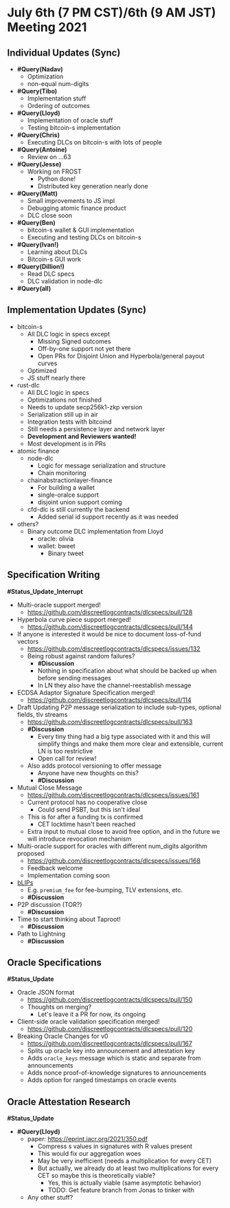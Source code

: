 # July 6th (7 PM CST)/6th (9 AM JST) Meeting 2021

## Individual Updates (Sync)

* **#Query(Nadav)**
  * Optimization
  * non-equal num-digits
* **#Query(Tibo)**
  * Implementation stuff
  * Ordering of outcomes
* **#Query(Lloyd)**
  * Implementation of oracle stuff
  * Testing bitcoin-s implementation
* **#Query(Chris)**
  * Executing DLCs on bitcoin-s with lots of people
* **#Query(Antoine)**
  * Review on ...63
* **#Query(Jesse)**
  * Working on FROST
    * Python done!
    * Distributed key generation nearly done
* **#Query(Matt)**
  * Small improvements to JS impl
  * Debugging atomic finance product
  * DLC close soon
* **#Query(Ben)**
  * bitcoin-s wallet & GUI implementation
  * Executing and testing DLCs on bitcoin-s
* **#Query(Ivan!)**
  * Learning about DLCs
  * Bitcoin-s GUI work
* **#Query(Dillion!)**
  * Read DLC specs
  * DLC validation in node-dlc
* **#Query(all)**

## Implementation Updates (Sync)

* bitcoin-s
  * All DLC logic in specs except
    * Missing Signed outcomes
    * Off-by-one support not yet there
    * Open PRs for Disjoint Union and Hyperbola/general payout curves
  * Optimized
  * JS stuff nearly there
* rust-dlc
  * All DLC logic in specs
  * Optimizations not finished
  * Needs to update secp256k1-zkp version
  * Serialization still up in air
  * Integration tests with bitcoind
  * Still needs a persistence layer and network layer
  * **Development and Reviewers wanted!**
  * Most development is in PRs
* atomic finance
  * node-dlc
    * Logic for message serialization and structure
    * Chain monitoring
  * chainabstractionlayer-finance
    * For building a wallet
    * single-oralce support
    * disjoint union support coming
  * cfd-dlc is still currently the backend
    * Added serial id support recently as it was needed
* others?
  * Binary outcome DLC implementation from Lloyd
    * oracle: olivia
    * wallet: bweet
      * Binary tweet

## Specification Writing

**#Status_Update_Interrupt**

* Multi-oracle support merged!
  * https://github.com/discreetlogcontracts/dlcspecs/pull/128
* Hyperbola curve piece support merged!
  * https://github.com/discreetlogcontracts/dlcspecs/pull/144
* If anyone is interested it would be nice to document loss-of-fund vectors
  * https://github.com/discreetlogcontracts/dlcspecs/issues/132
  * Being robust against random failures?
    * **#Discussion**
    * Nothing in specification about what should be backed up when before sending messages
    * In LN they also have the channel-reestablish message
* ECDSA Adaptor Signature Specification merged!
  * https://github.com/discreetlogcontracts/dlcspecs/pull/114
* Draft Updating P2P message serialization to include sub-types, optional fields, tlv streams
  * https://github.com/discreetlogcontracts/dlcspecs/pull/163
  * **#Discussion**
    * Every tiny thing had a big type associated with it and this will simplify things and make them more clear and extensible, current LN is too restrictive
    * Open call for review!
  * Also adds protocol versioning to offer message
    * Anyone have new thoughts on this?
    * **#Discussion**
* Mutual Close Message
  * https://github.com/discreetlogcontracts/dlcspecs/issues/161
  * Current protocol has no cooperative close
    * Could send PSBT, but this isn't ideal
  * This is for after a funding tx is confirmed
    * CET locktime hasn't been reached
  * Extra input to mutual close to avoid free option, and in the future we will introduce revocation mechanism
* Multi-oracle support for oracles with different num_digits algorithm proposed
  * https://github.com/discreetlogcontracts/dlcspecs/issues/168
  * Feedback welcome
  * Implementation coming soon
* [bLIPs](https://lists.linuxfoundation.org/pipermail/lightning-dev/2021-June/003086.html)
  * E.g. `premium_fee` for fee-bumping, TLV extensions, etc.
  * **#Discussion**
* P2P discussion (TOR?)
  * **#Discussion**
* Time to start thinking about Taproot!
  * **#Discussion**
* Path to Lightning
  * **#Discussion**

## Oracle Specifications

**#Status_Update**

* Oracle JSON format
  * https://github.com/discreetlogcontracts/dlcspecs/pull/150
  * Thoughts on merging?
    * Let's leave it a PR for now, its ongoing
* Client-side oracle validation specification merged!
  * https://github.com/discreetlogcontracts/dlcspecs/pull/120
* Breaking Oracle Changes for v0
  * https://github.com/discreetlogcontracts/dlcspecs/pull/167
  * Splits up oracle key into announcement and attestation key
  * Adds `oracle_keys` message which is static and separate from announcements
  * Adds nonce proof-of-knowledge signatures to announcements
  * Adds option for ranged timestamps on oracle events

## Oracle Attestation Research

**#Status_Update**

* **#Query(Lloyd)**
  * paper: https://eprint.iacr.org/2021/350.pdf
    * Compress s values in signatures with R values present
    * This would fix our aggregation woes
    * May be very inefficient (needs a multiplication for every CET)
    * But actually, we already do at least two multiplications for every CET so maybe this is theoretically viable?
      * Yes, this is actually viable (same asymptotic behavior)
      * TODO: Get feature branch from Jonas to tinker with
  * Any other stuff?

